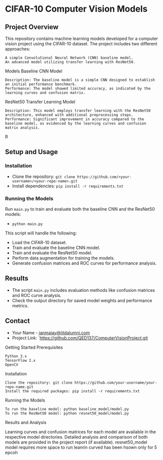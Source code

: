 # CIFAR-10 Computer Vision Models
## Project Overview

This repository contains machine learning models developed for a computer vision project using the CIFAR-10 dataset. The project includes two different approaches:

    A simple Convolutional Neural Network (CNN) baseline model.
    An advanced model utilizing transfer learning with ResNet50.

Models
Baseline CNN Model

    Description: The baseline model is a simple CNN designed to establish an initial performance benchmark.
    Performance: The model showed limited accuracy, as indicated by the learning curves and confusion matrix.

ResNet50 Transfer Learning Model

    Description: This model employs transfer learning with the ResNet50 architecture, enhanced with additional preprocessing steps.
    Performance: Significant improvement in accuracy compared to the baseline model, as evidenced by the learning curves and confusion matrix analysis.

R
## Setup and Usage
### Installation
- Clone the repository: `git clone https://github.com/<your-username>/<your-repo-name>.git`
- Install dependencies: `pip install -r requirements.txt`

### Running the Models
Run `main.py` to train and evaluate both the baseline CNN and the ResNet50 models:
- `python main.py`

This script will handle the following:
- Load the CIFAR-10 dataset.
- Train and evaluate the baseline CNN model.
- Train and evaluate the ResNet50 model.
- Perform data augmentation for training the models.
- Generate confusion matrices and ROC curves for performance analysis.

## Results
- The script `main.py` includes evaluation methods like confusion matrices and ROC curve analysis.
- Check the output directory for saved model weights and performance metrics.



## Contact
- Your Name - [janmajay@iitdalumni.com](mailto:janmajay@iitdalumni.com)
- Project Link: `https://github.com/QED137/ComputerVisionProject.git



Getting Started
Prerequisites

    Python 3.x
    TensorFlow 2.x
    OpenCV

Installation

    Clone the repository: git clone https://github.com/your-username/your-repo-name.git
    Install the required packages: pip install -r requirements.txt

Running the Models

    To run the baseline model: python baseline_model/model.py
    To run the ResNet50 model: python resnet50_model/model.py

Results and Analysis

Learning curves and confusion matrices for each model are available in the respective model directories.
Detailed analysis and comparison of both models are provided in the project report (if available).
resnet50_model model requires more space to run leanrin curved has been hsown only for 5 epcoh 


